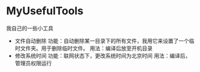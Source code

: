 # MyUsefulTools
我自己的一些小工具
* 文件自动删除
功能：自动删除某一目录下的所有文件，我用它来设置了一个临时文件夹。用于删除临时文件。
用法：编译后放至开机目录
* 修改系统时间
功能：联网状态下，更改系统时间为北京时间
用法：编译后，管理员权限运行